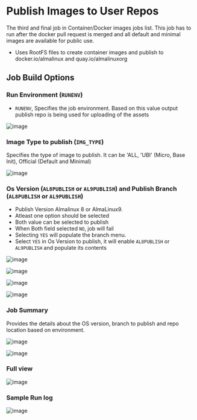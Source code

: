 # Publish Images to User Repos 

The third and final job in Container/Docker images jobs list. This job has to run after 
the docker pull request is merged and all default and minimal images are available for public use.

- Uses RootFS files to create container images and publish to docker.io/almalinux and quay.io/almalinuxorg 
## Job Build Options

### Run Environment (`RUNENV`)

- `RUNENV`, Specifies the job environment. Based on this value output publish repo is being used for uploading of the assets

![image](https://user-images.githubusercontent.com/1273137/195866468-5c6a5342-0f59-4918-bfaf-8e9de3848e40.png)

### Image Type to publish (`IMG_TYPE`)

Specifies the type of image to publish. It can be 'ALL, 'UBI' (Micro, Base Init), Official (Default and Minimal)

![image](https://user-images.githubusercontent.com/1273137/195867095-7f4c3191-fdd2-4570-ba94-e8dd7bc60b86.png)

### Os Version (`AL8PUBLISH` or `AL9PUBLISH`) and Publish Branch (`AL8PUBLISH` or `AL9PUBLISH`)

- Publish Version Almalinux 8 or AlmaLinux9.
- Atleast one option should be selected
- Both value can be selected to publish
- When Both field selected `NO`, job will fail
- Selecting `YES` will populate the branch menu.
- Select `YES` in Os Version to publish, it will enable `AL8PUBLISH` or `AL9PUBLISH` and populate its contents

![image](https://user-images.githubusercontent.com/1273137/195870592-41f8a2d6-29ae-4d7b-9daf-18df313409eb.png)

![image](https://user-images.githubusercontent.com/1273137/195870691-5e508e49-3c4e-4be8-9645-987a243f1005.png)

![image](https://user-images.githubusercontent.com/1273137/195870846-9f1f909c-1dc4-48e4-932c-f1adb1d68caf.png)

![image](https://user-images.githubusercontent.com/1273137/195870960-57945442-4163-4cea-9575-679989ce86ca.png)


### Job Summary

Provides the details about the OS version, branch to publish and repo location based on environment.

![image](https://user-images.githubusercontent.com/1273137/195871177-44aec408-39d3-4a9b-abcb-60c839cfa572.png)

![image](https://user-images.githubusercontent.com/1273137/195871274-cf80e11e-96da-4399-b2b5-64587ad5a764.png)

### Full view

![image](https://user-images.githubusercontent.com/1273137/194078930-dbed2952-9411-4d36-9847-6446777b5321.png)


### Sample Run log

![image](https://user-images.githubusercontent.com/1273137/194079036-64385d67-bee6-4704-8eb0-d00cc833085f.png)
